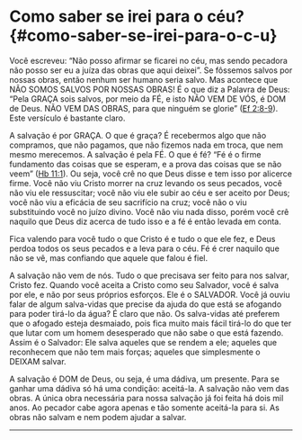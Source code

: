 # Como saber se irei para o céu? {#como-saber-se-irei-para-o-c-u}

Você escreveu: “Não posso afirmar se ficarei no céu, mas sendo pecadora não posso ser eu a juíza das obras que aqui deixei”. Se fôssemos salvos por nossas obras, então nenhum ser humano seria salvo. Mas acontece que NÃO SOMOS SALVOS POR NOSSAS OBRAS! É o que diz a Palavra de Deus: “Pela GRAÇA sois salvos, por meio da FÉ, e isto NÃO VEM DE VÓS, é DOM de Deus. NÃO VEM DAS OBRAS, para que ninguém se glorie” ([Ef 2:8-9](http://bibliaonline.com.br/acf/ef/2/8-9)). Este versículo é bastante claro.

A salvação é por GRAÇA. O que é graça? É recebermos algo que não compramos, que não pagamos, que não fizemos nada em troca, que nem mesmo merecemos. A salvação é pela FÉ. O que é fé? “Fé é o firme fundamento das coisas que se esperam, e a prova das coisas que se não veem” ([Hb 11:1](http://bibliaonline.com.br/acf/hb/11/1)). Ou seja, você crê no que Deus disse e tem isso por alicerce firme. Você não viu Cristo morrer na cruz levando os seus pecados, você não viu ele ressuscitar; você não viu ele subir ao céu e ser aceito por Deus; você não viu a eficácia de seu sacrifício na cruz; você não o viu substituindo você no juízo divino. Você não viu nada disso, porém você crê naquilo que Deus diz acerca de tudo isso e a fé é então levada em conta.

Fica valendo para você tudo o que Cristo é e tudo o que ele fez, e Deus perdoa todos os seus pecados e a leva para o céu. Fé é crer naquilo que não se vê, mas confiando que aquele que falou é fiel.

A salvação não vem de nós. Tudo o que precisava ser feito para nos salvar, Cristo fez. Quando você aceita a Cristo como seu Salvador, você é salva por ele, e não por seus próprios esforços. Ele é o SALVADOR. Você já ouviu falar de algum salva-vidas que precise da ajuda do que está se afogando para poder tirá-lo da água? É claro que não. Os salva-vidas até preferem que o afogado esteja desmaiado, pois fica muito mais fácil tirá-lo do que ter que lutar com um homem desesperado que não sabe o que está fazendo. Assim é o Salvador: Ele salva aqueles que se rendem a ele; aqueles que reconhecem que não tem mais forças; aqueles que simplesmente o DEIXAM salvar.

A salvação é DOM de Deus, ou seja, é uma dádiva, um presente. Para se ganhar uma dádiva só há uma condição: aceitá-la. A salvação não vem das obras. A única obra necessária para nossa salvação já foi feita há dois mil anos. Ao pecador cabe agora apenas e tão somente aceitá-la para si. As obras não salvam e nem podem ajudar a salvar.

*****